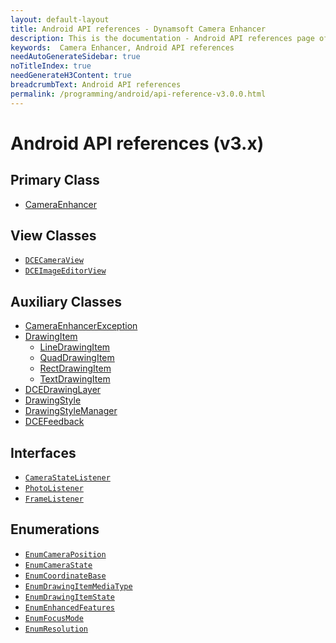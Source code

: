 ```yaml
---
layout: default-layout
title: Android API references - Dynamsoft Camera Enhancer
description: This is the documentation - Android API references page of Dynamsoft Camera Enhancer.
keywords:  Camera Enhancer, Android API references
needAutoGenerateSidebar: true
noTitleIndex: true
needGenerateH3Content: true
breadcrumbText: Android API references
permalink: /programming/android/api-reference-v3.0.0.html
---
```


# Android API references (v3.x)

## Primary Class

* [CameraEnhancer](primary-api/camera-enhancer.md)

## View Classes

* [`DCECameraView`](auxiliary-api/camera-view.md)
* [`DCEImageEditorView`](auxiliary-api/image-editor-view.md)

## Auxiliary Classes

* [CameraEnhancerException](auxiliary-api/camera-enhancer-exception.md)
* [DrawingItem](auxiliary-api/drawing-item.md)
  * [LineDrawingItem](auxiliary-api/line-drawing-item.md)
  * [QuadDrawingItem](auxiliary-api/quad-drawing-item.md)
  * [RectDrawingItem](auxiliary-api/rect-drawing-item.md)
  * [TextDrawingItem](auxiliary-api/text-drawing-item.md)
* [DCEDrawingLayer](auxiliary-api/drawing-layer.md)
* [DrawingStyle](auxiliary-api/drawing-style.md)
* [DrawingStyleManager](auxiliary-api/drawing-style-manager.md)
* [DCEFeedback](auxiliary-api/feedback.md)

## Interfaces

* [`CameraStateListener`](auxiliary-api/camera-state-listener.md)
* [`PhotoListener`](auxiliary-api/photo-listener.md)
* [`FrameListener`](auxiliary-api/video-frame-listener.md)

## Enumerations

* [`EnumCameraPosition`]()
* [`EnumCameraState`]()
* [`EnumCoordinateBase`]()
* [`EnumDrawingItemMediaType`]()
* [`EnumDrawingItemState`]()
* [`EnumEnhancedFeatures`]()
* [`EnumFocusMode`]()
* [`EnumResolution`]()
